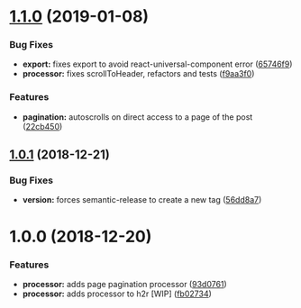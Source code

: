 # [1.1.0](https://github.com/frontity/extension-org-42/compare/v1.0.1...v1.1.0) (2019-01-08)


### Bug Fixes

* **export:** fixes export to avoid react-universal-component error ([65746f9](https://github.com/frontity/extension-org-42/commit/65746f9))
* **processor:** fixes scrollToHeader, refactors and tests ([f9aa3f0](https://github.com/frontity/extension-org-42/commit/f9aa3f0))


### Features

* **pagination:** autoscrolls on direct access to a page of the post ([22cb450](https://github.com/frontity/extension-org-42/commit/22cb450))

## [1.0.1](https://github.com/frontity/extension-org-42/compare/v1.0.0...v1.0.1) (2018-12-21)


### Bug Fixes

* **version:** forces semantic-release to create a new tag ([56dd8a7](https://github.com/frontity/extension-org-42/commit/56dd8a7))

# 1.0.0 (2018-12-20)


### Features

* **processor:** adds page pagination processor ([93d0761](https://github.com/frontity/extension-org-42/commit/93d0761))
* **processor:** adds processor to h2r [WIP] ([fb02734](https://github.com/frontity/extension-org-42/commit/fb02734))
